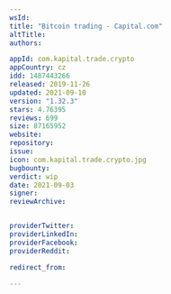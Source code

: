 ```yaml
---
wsId: 
title: "Bitcoin trading - Capital.com"
altTitle: 
authors:

appId: com.kapital.trade.crypto
appCountry: cz
idd: 1487443266
released: 2019-11-26
updated: 2021-09-10
version: "1.32.3"
stars: 4.76395
reviews: 699
size: 87165952
website: 
repository: 
issue: 
icon: com.kapital.trade.crypto.jpg
bugbounty: 
verdict: wip
date: 2021-09-03
signer: 
reviewArchive:


providerTwitter: 
providerLinkedIn: 
providerFacebook: 
providerReddit: 

redirect_from:

---
```


